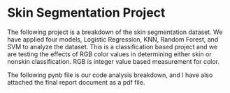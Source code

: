 # Skin Segmentation Project

The following project is a breakdown of the skin segmentation dataset. We have applied four models, Logistic Regression, KNN, Random Forest, and SVM to analyze the dataset. This is a classification based project and we are testing the effects of RGB color values in determining either skin or nonskin classification. RGB is integer value based measurement for color.

The following pynb file is our code analysis breakdown, and I have also attached the final report document as a pdf file.
